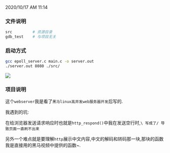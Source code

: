 2020/10/17 AM 11:14

### 文件说明

```bash
src 		# 资源目录
gdb_test 	# 与项目无关
```

### 启动方式

```bash
gcc epoll_server.c main.c -o server.out 
./server.out 8080 ./src/
```

![](https://wooyooyoo-photo.oss-cn-hangzhou.aliyuncs.com/blog/2020/10/Snipaste_2020-10-17_10-05-14.png)

### 项目说明

这个`webserver`我是看了`黑马linux高并发web服务器开发`后写的.

我遇到的坑:

在给浏览器发送请求响应时也就是`http_respond()`中我在发送空行时,`\ 写成了/ 导致页面一直刷不出来`

另外一个难点就是要理解`http`展示中文内容,中文的解码和转码那一块,那块的函数我是直接用的黑马视频中提供的函数~.
